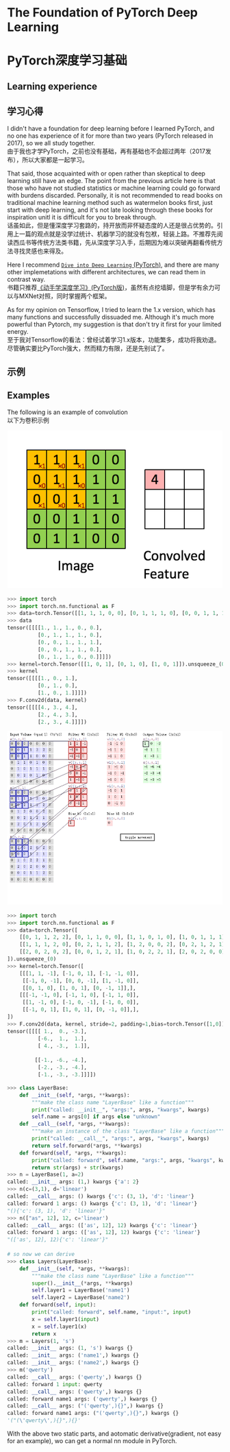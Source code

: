 # The Foundation of PyTorch Deep Learning
# PyTorch深度学习基础

## Learning experience
## 学习心得

I didn't have a foundation for deep learning before I learned PyTorch, and no one has experience of it for more than two years (PyTorch released in 2017), so we all study together.  
由于我也才学PyTorch，之前也没有基础，再有基础也不会超过两年（2017发布），所以大家都是一起学习。

That said, those acquainted with or open rather than skeptical to deep learning still have an edge. The point from the previous article here is that those who have not studied statistics or machine learning could go forward with burdens discarded. Personally, it is not recommended to read books on traditional machine learning method such as watermelon books first, just start with deep learning, and it's not late looking through these books for inspiration unitl it is difficult for you to break through.  
话虽如此，但是懂深度学习套路的，持开放而非怀疑态度的人还是很占优势的。引用上一篇的观点就是没学过统计、机器学习的就没有包袱，轻装上路。不推荐先阅读西瓜书等传统方法类书籍，先从深度学习入手，后期因为难以突破再翻看传统方法寻找灵感也来得及。

Here I recommend [`Dive into Deep Learning` (PyTorch)](https://tangshusen.me/Dive-into-DL-PyTorch), and there are many other implemetations with different architectures, we can read them in contrast way.  
书籍只推荐[《动手学深度学习》(PyTorch版)](https://tangshusen.me/Dive-into-DL-PyTorch)，虽然有点挖墙脚，但是学有余力可以与MXNet对照，同时掌握两个框架。

As for my opinion on Tensorflow, I tried to learn the 1.x version, which has many functions and successfully dissuaded me. Although it's much more powerful than Pytorch, my suggestion is that don't try it first for your limited energy.  
至于我对Tensorflow的看法：曾经试着学习1.x版本，功能繁多，成功将我劝退。尽管确实要比PyTorch强大，然而精力有限，还是先别试了。


## 示例
## Examples

The following is an example of convolution  
以下为卷积示例

![convolution](images/conv1.gif)
```python
>>> import torch
>>> import torch.nn.functional as F
>>> data=torch.Tensor([[1, 1, 1, 0, 0], [0, 1, 1, 1, 0], [0, 0, 1, 1, 1], [0, 0, 1, 1, 0], [0, 1, 1, 0, 0]]).unsqueeze_(0).unsqueeze_(0)
>>> data
tensor([[[[1., 1., 1., 0., 0.],
          [0., 1., 1., 1., 0.],
          [0., 0., 1., 1., 1.],
          [0., 0., 1., 1., 0.],
          [0., 1., 1., 0., 0.]]]])
>>> kernel=torch.Tensor([[1, 0, 1], [0, 1, 0], [1, 0, 1]]).unsqueeze_(0).unsqueeze_(0)
>>> kernel
tensor([[[[1., 0., 1.],
          [0., 1., 0.],
          [1., 0., 1.]]]])
>>> F.conv2d(data, kernel)
tensor([[[[4., 3., 4.],
          [2., 4., 3.],
          [2., 3., 4.]]]])
```


![convolution](images/conv2.gif)
```python
>>> import torch
>>> import torch.nn.functional as F
>>> data=torch.Tensor([
    [[0, 1, 1, 2, 2], [0, 1, 1, 0, 0], [1, 1, 0, 1, 0], [1, 0, 1, 1, 1], [0, 2, 0, 1, 0]],
    [[1, 1, 1, 2, 0], [0, 2, 1, 1, 2], [1, 2, 0, 0, 2], [0, 2, 1, 2, 1], [2, 0, 1, 2, 0]],
    [[2, 0, 2, 0, 2], [0, 0, 1, 2, 1], [1, 0, 2, 2, 1], [2, 0, 2, 0, 0], [0, 0, 1, 1, 2]],
]).unsqueeze_(0)
>>> kernel=torch.Tensor([
    [[[1, 1, -1], [-1, 0, 1], [-1, -1, 0]],
     [[-1, 0, -1], [0, 0, -1], [1, -1, 0]],
     [[0, 1, 0], [1, 0, 1], [0, -1, 1]],],
    [[[-1, -1, 0], [-1, 1, 0], [-1, 1, 0]],
     [[1, -1, 0], [-1, 0, -1], [-1, 0, 0]],
     [[-1, 0, 1], [1, 0, 1], [0, -1, 0]],],
])
>>> F.conv2d(data, kernel, stride=2, padding=1,bias=torch.Tensor([1,0]))
tensor([[[[ 1.,  0., -3.],
          [-6.,  1.,  1.],
          [ 4., -3.,  1.]],

         [[-1., -6., -4.],
          [-2., -3., -4.],
          [-1., -3., -3.]]]])
```

``` python
>>> class LayerBase:
    def __init__(self, *args, **kwargs):
        """make the class name "LayerBase" like a function"""
        print("called: __init__", "args:", args, "kwargs", kwargs)
        self.name = args[0] if args else "unknown"
    def __call__(self, *args, **kwargs):
        """make an instance of the class "LayerBase" like a function"""
        print("called: __call__", "args:", args, "kwargs", kwargs)
        return self.forward(*args, **kwargs)
    def forward(self, *args, **kwargs):
        print("called: forward", self.name, "args:", args, "kwargs", kwargs)
        return str(args) + str(kwargs)
>>> n = LayerBase(1, a=2)
called: __init__ args: (1,) kwargs {'a': 2}
>>> n(c=(3,1), d='linear')
called: __call__ args: () kwargs {'c': (3, 1), 'd': 'linear'}
called: forward 1 args: () kwargs {'c': (3, 1), 'd': 'linear'}
"(){'c': (3, 1), 'd': 'linear'}"
>>> n(["as", 12], 12, c='linear')
called: __call__ args: (['as', 12], 12) kwargs {'c': 'linear'}
called: forward 1 args: (['as', 12], 12) kwargs {'c': 'linear'}
"(['as', 12], 12){'c': 'linear'}"

# so now we can derive
>>> class Layers(LayerBase):
    def __init__(self, *args, **kwargs):
        """make the class name "LayerBase" like a function"""
        super().__init__(*args, **kwargs)
        self.layer1 = LayerBase('name1')
        self.layer2 = LayerBase('name2')
    def forward(self, input):
        print("called: forward", self.name, "input:", input)
        x = self.layer1(input)
        x = self.layer1(x)
        return x
>>> m = Layers(1, 's')
called: __init__ args: (1, 's') kwargs {}
called: __init__ args: ('name1',) kwargs {}
called: __init__ args: ('name2',) kwargs {}
>>> m('qwerty')
called: __call__ args: ('qwerty',) kwargs {}
called: forward 1 input: qwerty
called: __call__ args: ('qwerty',) kwargs {}
called: forward name1 args: ('qwerty',) kwargs {}
called: __call__ args: ("('qwerty',){}",) kwargs {}
called: forward name1 args: ("('qwerty',){}",) kwargs {}
'("(\'qwerty\',){}",){}'
```

With the above two static parts, and aotomatic derivative(gradient, not easy for an example), wo can get a normal nn module in PyTorch.
